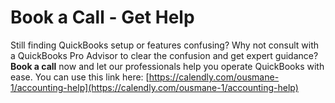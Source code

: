 # Book a Call - Get Help

Still finding QuickBooks setup or features confusing? Why not consult with a QuickBooks Pro Advisor to clear the confusion and get expert guidance? **Book a call** now and let our professionals help you operate QuickBooks with ease. You can use this link here: [https://calendly.com/ousmane-1/accounting-help](https://calendly.com/ousmane-1/accounting-help)


